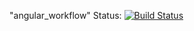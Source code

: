 "angular_workflow" 
Status:
[![Build Status](https://travis-ci.org/radicalcow/angular_workflow.svg?branch=master)](https://travis-ci.org/radicalcow/angular_workflow)